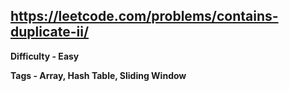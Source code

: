 ## https://leetcode.com/problems/contains-duplicate-ii/

**Difficulty - Easy**

**Tags - Array, Hash Table, Sliding Window**
